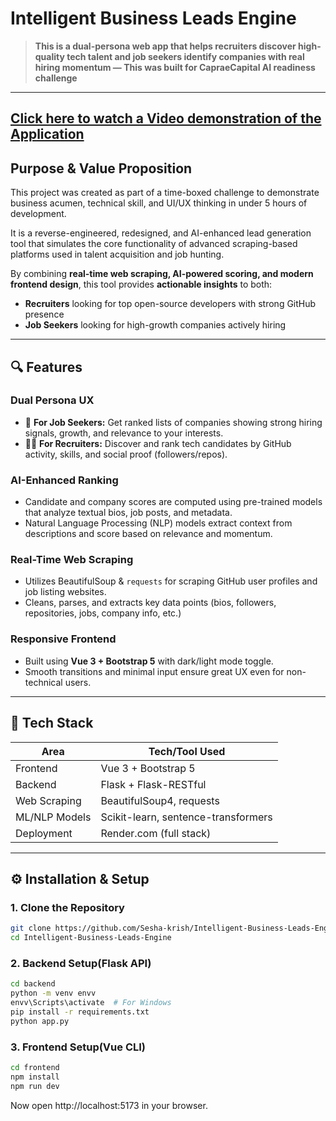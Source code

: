 #  Intelligent Business Leads Engine

> **This is a dual-persona web app that helps recruiters discover high-quality tech talent and job seekers identify companies with real hiring momentum — This was built for CapraeCapital AI readiness challenge**

---

## [Click here to watch a Video demonstration of the Application](https://youtu.be/UTxtP0uQNec)
## Purpose & Value Proposition

This project was created as part of a time-boxed challenge to demonstrate business acumen, technical skill, and UI/UX thinking in under 5 hours of development.

It is a reverse-engineered, redesigned, and AI-enhanced lead generation tool that simulates the core functionality of advanced scraping-based platforms used in talent acquisition and job hunting.

By combining **real-time web scraping, AI-powered scoring, and modern frontend design**, this tool provides **actionable insights** to both:

- **Recruiters** looking for top open-source developers with strong GitHub presence
- **Job Seekers** looking for high-growth companies actively hiring

---

## 🔍 Features

### Dual Persona UX
- 🚀 **For Job Seekers:** Get ranked lists of companies showing strong hiring signals, growth, and relevance to your interests.
- 👨‍💼 **For Recruiters:** Discover and rank tech candidates by GitHub activity, skills, and social proof (followers/repos).

### AI-Enhanced Ranking
- Candidate and company scores are computed using pre-trained models that analyze textual bios, job posts, and metadata.
- Natural Language Processing (NLP) models extract context from descriptions and score based on relevance and momentum.

### Real-Time Web Scraping
- Utilizes BeautifulSoup & `requests` for scraping GitHub user profiles and job listing websites.
- Cleans, parses, and extracts key data points (bios, followers, repositories, jobs, company info, etc.)

### Responsive Frontend
- Built using **Vue 3 + Bootstrap 5** with dark/light mode toggle.
- Smooth transitions and minimal input ensure great UX even for non-technical users.

---

## 🧠 Tech Stack

| Area              | Tech/Tool Used             |
|-------------------|----------------------------|
| Frontend          | Vue 3 + Bootstrap 5        |
| Backend           | Flask + Flask-RESTful      |
| Web Scraping      | BeautifulSoup4, requests   |
| ML/NLP Models     | Scikit-learn, sentence-transformers |
| Deployment        | Render.com (full stack)    |

---

## ⚙️ Installation & Setup

### 1. Clone the Repository

```bash
git clone https://github.com/Sesha-krish/Intelligent-Business-Leads-Engine.git
cd Intelligent-Business-Leads-Engine
```
### 2. Backend Setup(Flask API)
```bash
cd backend
python -m venv envv
envv\Scripts\activate  # For Windows
pip install -r requirements.txt
python app.py

```

### 3. Frontend Setup(Vue CLI) 
```bash
cd frontend
npm install
npm run dev
```
Now open http://localhost:5173 in your browser.

